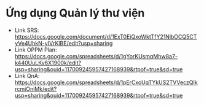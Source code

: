 # Ứng dụng Quản lý thư viện

- Link SRS: https://docs.google.com/document/d/1ExT0EiQxoWktTfY21NlbOCQ5CTyVe4UhkN-yIVrKlBE/edit?usp=sharing
- Link OPPM Plan: https://docs.google.com/spreadsheets/d/1gYorKUsmqMhw8a7-k440UuLKv6X1900k/edit?usp=sharing&ouid=117009245957427168939&rtpof=true&sd=true
- Link QnA: https://docs.google.com/spreadsheets/d/1pErCxoUqTYkUS2TVVeczQIkrcmiOniMk/edit?usp=sharing&ouid=117009245957427168939&rtpof=true&sd=true

